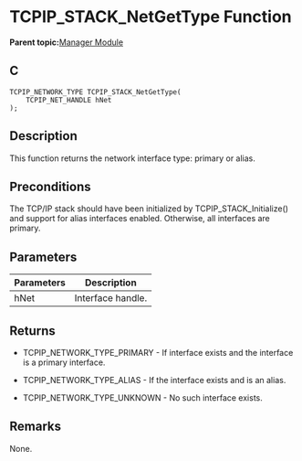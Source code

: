# TCPIP\_STACK\_NetGetType Function

**Parent topic:**[Manager Module](GUID-B37C4F4C-DC2D-48D9-9909-AACBA987B57A.md)

## C

```
TCPIP_NETWORK_TYPE TCPIP_STACK_NetGetType(
    TCPIP_NET_HANDLE hNet
);
```

## Description

This function returns the network interface type: primary or alias.

## Preconditions

The TCP/IP stack should have been initialized by TCPIP\_STACK\_Initialize\(\) and support for alias interfaces enabled. Otherwise, all interfaces are primary.

## Parameters

|Parameters|Description|
|----------|-----------|
|hNet|Interface handle.|

## Returns

-   TCPIP\_NETWORK\_TYPE\_PRIMARY - If interface exists and the interface is a primary interface.

-   TCPIP\_NETWORK\_TYPE\_ALIAS - If the interface exists and is an alias.

-   TCPIP\_NETWORK\_TYPE\_UNKNOWN - No such interface exists.


## Remarks

None.

